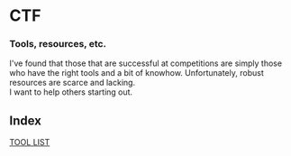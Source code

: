 # CTF
### Tools, resources, etc.


I've found that those that are successful at competitions are simply those who have the right tools and a bit of knowhow.
Unfortunately, robust resources are scarce and lacking.  
I want to help others starting out. 


## Index
[TOOL LIST](../master/Tool_list.md)

